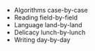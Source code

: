 - Algorithms case-by-case
- Reading field-by-field
- Language land-by-land
- Delicacy lunch-by-lunch
- Writing day-by-day
